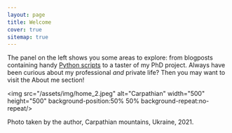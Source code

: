```yaml
---
layout: page
title: Welcome
cover: true
sitemap: true
---
```


The panel on the left shows you some areas to explore: from blogposts containing handy [Python scripts](https://renswilderom.github.io/blog/python/) to a taster of my PhD project. Always have been curious about my professional _and_ private life? Then you may want to visit the About me section!


<!-- ![home](/assets/img/home_2.jpeg) -->
<img src="/assets/img/home_2.jpeg" alt="Carpathian" width="500" height="500" background-position:50% 50% background-repeat:no-repeat/>

Photo taken by the author, Carpathian mountains, Ukraine, 2021.
